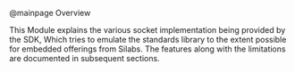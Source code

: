 @mainpage Overview

This Module explains the various socket implementation being provided by the SDK, Which tries to emulate the standards library to the extent possible for embedded offerings from Silabs. The features along with the limitations are documented in subsequent sections.
